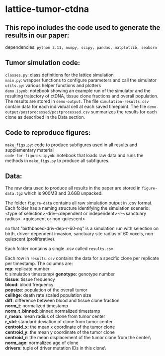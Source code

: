 # lattice-tumor-ctdna
## This repo includes the code used to generate the results in our paper:
dependencies: `python 3.11, numpy, scipy, pandas, matplotlib, seaborn` 
## Tumor simulation code:
`classes.py`: class definitions for the lattice simulation\
`main.py`: wrapper functions to configure parameters and call the simulator\
`utils.py`: various helper functions and plotters\
`demo.ipynb`: notebook showing an example run of the simulator and the resulting trajectory of ctDNA, tissue clone fractions and overall population. The results are stored in `demo-output`. The file `simulation-results.csv` contain data for each individual cell at each saved timepoint. The file `demo-output/postprocessed/postprocessed.csv` summarizes the results for each clone as described in the Data section. 
## Code to reproduce figures:
`make_figs.py`: code to produce subfigures used in all results and supplementary material\
`code-for-figures.ipynb`: notebook that loads raw data and runs the methods in `make_figs.py` to produce all subfigures. 
## Data:
The raw data used to produce all results in the paper are stored in `figure-data.tgz` which is 900MB and 3.6GB unpacked. 

The folder `figure-data` contains all raw simulation output in .csv format.
Each folder has a naming structure identifying the simulation scenario:
\<type of selection\>-driv-\<dependent or independent\>-r-\<sanctuary radius\>-\<quiescent or non-quiescent\> 

so that "birthbased-driv-dep-r-60-nq" is a simulation run with selection on birth, driver-dependent invasion, sanctuary site radius of 60 voxels, non-quiescent (proliferative). 

Each folder contains a single .csv called `results.csv`

Each row in `results.csv` contains the data for a specific clone per replicate per timestamp. 
The columns are:\
	**rep**: replicate number\
	**t**: simulation timestamp\ 
	**genotype**: genotype number\
	**tissue**: tissue frequency\
	**blood**: blood frequency\
	**popsize**: population of the overall tumor\
	**cellhge**: death rate scaled population size\
	**diff**: difference between blood and tissue clone fraction\
	**norm_t**: normalized timestamp\
	**norm_t_binned**: binned normalized timestamp\
	**r_mean**: mean radius of clone from tumor center\
	**r_std**: standard deviation of clone from tumor center\
	**centroid_x**: the mean x coordinate of the tumor clone\
	**centroid_y**: the mean y coordinate of the tumor clone\
	**centroid_r**: the mean displacement of the tumor clone from the center\ 
	**norm_age**: normalized age of clone\
	**drivers**: tuple of driver mutation IDs in this clone\
